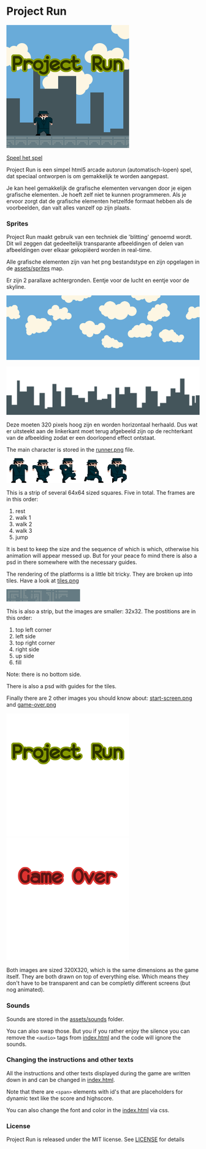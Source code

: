 # Project Run

[![Speel Project Run][screenshot]][screenshotlink]

[screenshot]: https://raw.githubusercontent.com/Quinten/projectrun/gh-pages/assets/screenshots/projectrun.png (Speel Project Run)
[screenshotlink]: http://quinten.github.io/projectrun/

[Speel het spel](http://quinten.github.io/projectrun/)

Project Run is een simpel html5 arcade autorun (automatisch-lopen) spel, dat speciaal ontworpen is om gemakkelijk te worden aangepast.

Je kan heel gemakkelijk de grafische elementen vervangen door je eigen grafische elementen. Je hoeft zelf niet te kunnen programmeren. Als je ervoor zorgt dat de grafische elementen hetzelfde formaat hebben als de voorbeelden, dan valt alles vanzelf op zijn plaats.

### Sprites

Project Run maakt gebruik van een techniek die 'blitting' genoemd wordt. Dit wil zeggen dat gedeeltelijk transparante afbeeldingen of delen van afbeeldingen over elkaar gekopiëerd worden in real-time.

Alle grafische elementen zijn van het png bestandstype en zijn opgelagen in de [assets/sprites](https://github.com/Quinten/projectrun/tree/gh-pages/assets/sprites) map.

Er zijn 2 parallaxe achtergronden. Eentje voor de lucht en eentje voor de skyline.

![sky](https://raw.githubusercontent.com/Quinten/projectrun/gh-pages/assets/sprites/sky.png)

![skyline](https://raw.githubusercontent.com/Quinten/projectrun/gh-pages/assets/sprites/skyline.png)

Deze moeten 320 pixels hoog zijn en worden horizontaal herhaald. Dus wat er uitsteekt aan de linkerkant moet terug afgebeeld zijn op de rechterkant van de afbeelding zodat er een doorlopend effect ontstaat.

The main character is stored in the [runner.png](https://raw.githubusercontent.com/Quinten/projectrun/gh-pages/assets/sprites/runner.png) file.

![runner](https://raw.githubusercontent.com/Quinten/projectrun/gh-pages/assets/sprites/runner.png)

This is a strip of several 64x64 sized squares. Five in total. The frames are in this order:

1. rest
2. walk 1
3. walk 2
4. walk 3
5. jump

It is best to keep the size and the sequence of which is which, otherwise his animation will appear messed up. But for your peace fo mind there is also a psd in there somewhere with the necessary guides.

The rendering of the platforms is a little bit tricky. They are broken up into tiles. Have a look at [tiles.png](https://raw.githubusercontent.com/Quinten/projectrun/gh-pages/assets/sprites/tiles.png)

![tiles.png](https://raw.githubusercontent.com/Quinten/projectrun/gh-pages/assets/sprites/tiles.png)

This is also a strip, but the images are smaller: 32x32. The postitions are in this order:

1. top left corner
2. left side
3. top right corner
4. right side
5. up side
6. fill

Note: there is no bottom side.

There is also a psd with guides for the tiles.

Finally there are 2 other images you should know about: [start-screen.png](https://raw.githubusercontent.com/Quinten/projectrun/gh-pages/assets/sprites/start-screen.png) and [game-over.png](https://raw.githubusercontent.com/Quinten/projectrun/gh-pages/assets/sprites/game-over.png)

![start-screen.png](https://raw.githubusercontent.com/Quinten/projectrun/gh-pages/assets/sprites/start-screen.png) ![game-over.png](https://raw.githubusercontent.com/Quinten/projectrun/gh-pages/assets/sprites/game-over.png)

Both images are sized 320X320, which is the same dimensions as the game itself. They are both drawn on top of everything else. Which means they don't have to be transparent and can be completly different screens (but nog animated).

### Sounds

Sounds are stored in the [assets/sounds](https://github.com/Quinten/projectrun/tree/gh-pages/assets/sounds) folder.

You can also swap those. But you if you rather enjoy the silence you can remove the `<audio>` tags from [index.html](https://github.com/Quinten/projectrun/tree/gh-pages/index.html) and the code will ignore the sounds.

### Changing the instructions and other texts

All the instructions and other texts displayed during the game are written down in and can be changed in [index.html](https://github.com/Quinten/projectrun/tree/gh-pages/index.html).

Note that there are `<span>` elements with id's that are placeholders for dynamic text like the score and highscore.

You can also change the font and color in the [index.html](https://github.com/Quinten/projectrun/tree/gh-pages/index.html) via css.

### License

Project Run is released under the MIT license. See [LICENSE](https://github.com/Quinten/projectrun/blob/gh-pages/LICENSE) for details
